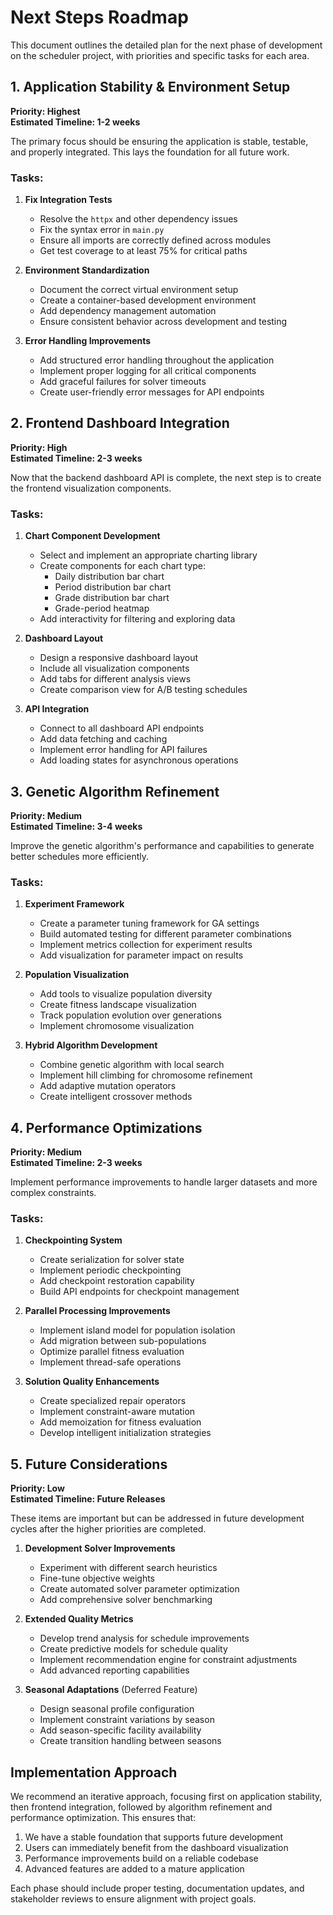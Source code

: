 # Next Steps Roadmap

This document outlines the detailed plan for the next phase of development on the scheduler project, with priorities and specific tasks for each area.

## 1. Application Stability & Environment Setup

**Priority: Highest**  
**Estimated Timeline: 1-2 weeks**

The primary focus should be ensuring the application is stable, testable, and properly integrated. This lays the foundation for all future work.

### Tasks:

1. **Fix Integration Tests**
   - Resolve the `httpx` and other dependency issues
   - Fix the syntax error in `main.py`
   - Ensure all imports are correctly defined across modules
   - Get test coverage to at least 75% for critical paths

2. **Environment Standardization**
   - Document the correct virtual environment setup
   - Create a container-based development environment
   - Add dependency management automation
   - Ensure consistent behavior across development and testing

3. **Error Handling Improvements**
   - Add structured error handling throughout the application
   - Implement proper logging for all critical components
   - Add graceful failures for solver timeouts
   - Create user-friendly error messages for API endpoints

## 2. Frontend Dashboard Integration

**Priority: High**  
**Estimated Timeline: 2-3 weeks**

Now that the backend dashboard API is complete, the next step is to create the frontend visualization components.

### Tasks:

1. **Chart Component Development**
   - Select and implement an appropriate charting library
   - Create components for each chart type:
     - Daily distribution bar chart
     - Period distribution bar chart
     - Grade distribution bar chart
     - Grade-period heatmap
   - Add interactivity for filtering and exploring data

2. **Dashboard Layout**
   - Design a responsive dashboard layout
   - Include all visualization components
   - Add tabs for different analysis views
   - Create comparison view for A/B testing schedules

3. **API Integration**
   - Connect to all dashboard API endpoints
   - Add data fetching and caching
   - Implement error handling for API failures
   - Add loading states for asynchronous operations

## 3. Genetic Algorithm Refinement

**Priority: Medium**  
**Estimated Timeline: 3-4 weeks**

Improve the genetic algorithm's performance and capabilities to generate better schedules more efficiently.

### Tasks:

1. **Experiment Framework**
   - Create a parameter tuning framework for GA settings
   - Build automated testing for different parameter combinations
   - Implement metrics collection for experiment results
   - Add visualization for parameter impact on results

2. **Population Visualization**
   - Add tools to visualize population diversity
   - Create fitness landscape visualization
   - Track population evolution over generations
   - Implement chromosome visualization

3. **Hybrid Algorithm Development**
   - Combine genetic algorithm with local search
   - Implement hill climbing for chromosome refinement
   - Add adaptive mutation operators
   - Create intelligent crossover methods

## 4. Performance Optimizations

**Priority: Medium**  
**Estimated Timeline: 2-3 weeks**

Implement performance improvements to handle larger datasets and more complex constraints.

### Tasks:

1. **Checkpointing System**
   - Create serialization for solver state
   - Implement periodic checkpointing
   - Add checkpoint restoration capability
   - Build API endpoints for checkpoint management

2. **Parallel Processing Improvements**
   - Implement island model for population isolation
   - Add migration between sub-populations
   - Optimize parallel fitness evaluation
   - Implement thread-safe operations

3. **Solution Quality Enhancements**
   - Create specialized repair operators
   - Implement constraint-aware mutation
   - Add memoization for fitness evaluation
   - Develop intelligent initialization strategies

## 5. Future Considerations

**Priority: Low**  
**Estimated Timeline: Future Releases**

These items are important but can be addressed in future development cycles after the higher priorities are completed.

1. **Development Solver Improvements**
   - Experiment with different search heuristics
   - Fine-tune objective weights
   - Create automated solver parameter optimization
   - Add comprehensive solver benchmarking

2. **Extended Quality Metrics**
   - Develop trend analysis for schedule improvements
   - Create predictive models for schedule quality
   - Implement recommendation engine for constraint adjustments
   - Add advanced reporting capabilities

3. **Seasonal Adaptations** (Deferred Feature)
   - Design seasonal profile configuration
   - Implement constraint variations by season
   - Add season-specific facility availability
   - Create transition handling between seasons

## Implementation Approach

We recommend an iterative approach, focusing first on application stability, then frontend integration, followed by algorithm refinement and performance optimization. This ensures that:

1. We have a stable foundation that supports future development
2. Users can immediately benefit from the dashboard visualization
3. Performance improvements build on a reliable codebase
4. Advanced features are added to a mature application

Each phase should include proper testing, documentation updates, and stakeholder reviews to ensure alignment with project goals.